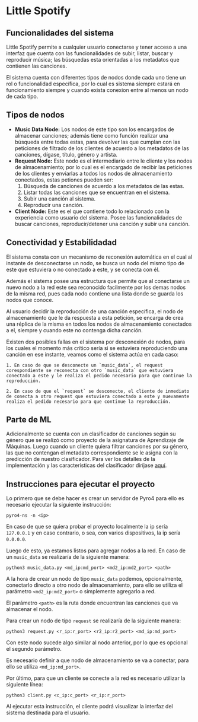 # Little Spotify

## Funcionalidades del sistema 

Little Spotify permite a cualquier usuario conectarse y tener acceso a una interfaz que cuenta con las funcionalidades de subir, listar, buscar y reproducir música; las búsquedas esta orientadas a los metadatos que contienen las canciones. 

El sistema cuenta con diferentes tipos de nodos donde cada uno tiene un rol o funcionalidad específica, por lo cual es sistema siempre estará en funcionamiento siempre y cuando exista conexion entre al menos un nodo de cada tipo. 

## Tipos de nodos

- **Music Data Node:** Los nodos de este tipo son los encargados de almacenar canciones; además tiene como función realizar una búsqueda entre todas estas, para devolver las que cumplan con las peticiones de filtrado de los clientes de acuerdo a los metadatos de las canciones, dígase, título, género y artista. 
- **Request Node:** Este nodo es el intermediario entre le cliente y los nodos de almacenamiento; por lo cual es el encargado de recibir las peticiones de los clientes y enviarlas a todos los nodos de almacenamiento conectados, estas petiones pueden ser:
    1.  Búsqueda de canciones de acuerdo a los metadatos de las estas. 
    2. Listar todas las canciones que se encuentran en el sistema.
    3. Subir una canción al sistema.
    4. Reproducir una canción.
- **Client Node:** Este es el que contiene todo lo relacionado con la experiencia como usuario del sistema. Posee las funcionalidades de  buscar canciones, reproducir/detener una canción y subir una canción.

## Conectividad y Estabilidadad

El sistema consta con un mecanismo de reconexión automática en el cual al instante de desconectarse un nodo, se busca un nodo del mismo tipo de este que estuviera o no conectado a este, y se conecta con él. 

Además el sistema posee una estructura que permite que al conectarse un nuevo nodo a la red este sea reconocido facilmente por los demas nodos de la misma red, pues cada nodo contiene una lista donde se guarda los nodos que conoce.

Al usuario decidir la reproducción de una canción específica, el nodo de almacenamiento que le da respuesta a esta petición, se encarga de crea una réplica de la misma en todos los nodos de almacenamiento conectados a el, siempre y cuando este no contenga dicha canción.

Existen dos posibles fallas en el sistema por desconexión de nodos, para los cuales el momento más crítico sería si se estuviera reproduciendo una canción en ese instante, veamos como el sistema actúa en cada caso:

    1. En caso de que se desconecte un `music_data`, el request corespondiente se reconecta con otro `music_data` que estuviera conectado a este y le realiza el pedido necesario para que continue la reproducción.
    
    2. En caso de que el `request` se desconecte, el cliente de inmediato de conecta a otro request que estuviera conectado a este y nuevamente realiza el pedido necesario para que continue la reproducción.

## Parte de ML

Adicionalmente se cuenta con un clasificador de canciones según su género que se realizó como proyecto de la asignatura de Aprendizaje de Máquinas. Luego cuando un cliente quiera filtrar canciones por su género, las que no contengan el metadato correspondiente se le asigna con la predicción de nuestro clasificador. 
Para ver los detalles de la implementación y las características del clasificador diríjase [aquí]("https://github.com/Gusta2307/Little-Spotify/blob/main/ML/README.md").


## Instrucciones para ejecutar el proyecto

Lo primero que se debe hacer es crear un servidor de Pyro4 para ello es necesario ejecutar la siguiente instrucción:

```
pyro4-ns -n <ip>
```

En caso de que se quiera probar el proyecto localmente la ip sería `127.0.0.1` y en caso contrario, o sea, con varios dispositivos, la ip sería `0.0.0.0`.


Luego de esto, ya estamos listos para agregar nodos a la red. En caso de un `music_data` se realizaría de la siguiente manera:

```
python3 music_data.py <md_ip:md_port> <md2_ip:md2_port> <path>
```

A la hora de crear un nodo de tipo `music_data` podemos, opcionalmente, conectarlo directo a otro nodo de almacenamiento, para ello se utiliza el parámetro `<md2_ip:md2_port>` o simplemente agregarlo a red. 

El parámetro `<path>` es la ruta donde encuentran las canciones que va almacenar el nodo. 

Para crear un nodo de tipo `request` se realizaría de la siguiente manera:


```
python3 request.py <r_ip:r_port> <r2_ip:r2_port> <md_ip:md_port>
```

Con este nodo sucede algo similar al nodo anterior, por lo que es opcional el segundo parámetro.

Es necesario definir a que nodo de almacenamiento se va a conectar, para ello se utiliza `<md_ip:md_port>`. 


Por último, para que un cliente se conecte a la red es necesario utilizar la siguiente línea:

```
python3 client.py <c_ip:c_port> <r_ip:r_port>
```

Al ejecutar esta instrucción, el cliente podrá visualizar la interfaz del sistema destinada para el usuario. 








